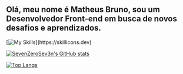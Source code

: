 ## Olá, meu nome é Matheus Bruno, sou um Desenvolvedor Front-end em busca de novos desafios e aprendizados.

[![My Skills](https://skillicons.dev/icons?i=js,html,css,git,github,js,nodejs,notion,py,)](https://skillicons.dev)


[![SevenZeroSev3n's GitHub stats](https://github-readme-stats.vercel.app/api?username=sevenzerosev3n)](https://github.com/sevenzerosev3n/github-readme-stats)

[![Top Langs](https://github-readme-stats.vercel.app/api/top-langs/?username=sevenzerosev3n)](https://github.com/anuraghazra/github-readme-stats)
<!--
**SevenZeroSev3n/SevenZeroSev3n** is a ✨ _special_ ✨ repository because its `README.md` (this file) appears on your GitHub profile.

Here are some ideas to get you started:

- 🔭 I’m currently working on ...
- 🌱 I’m currently learning ...
- 👯 I’m looking to collaborate on ...
- 🤔 I’m looking for help with ...
- 💬 Ask me about ...
- 📫 How to reach me: ...
- 😄 Pronouns: ...
- ⚡ Fun fact: ...
-->
